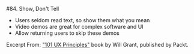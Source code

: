 #84. Show, Don't Tell
-  Users seldom read text, so show them what you mean
-  Video demos are great for complex software and UI
-  Allow returning users to skip these demos

Excerpt From: ["101 UX Principles"](https://www.packtpub.com/web-development/101-ux-principles) book by Will Grant, published by Packt.
